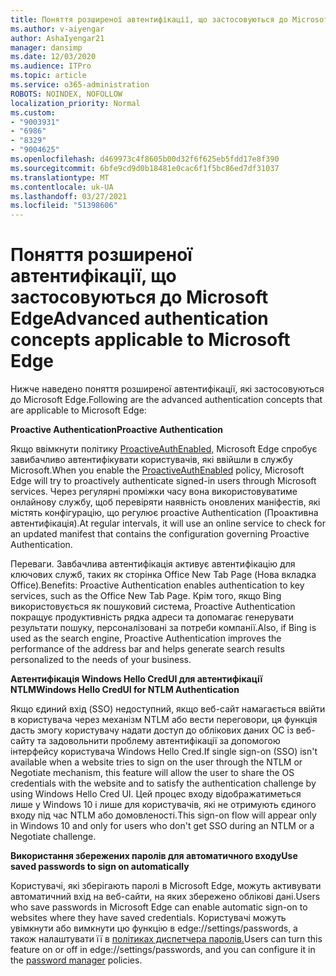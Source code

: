 ```yaml
---
title: Поняття розширеної автентифікації, що застосовуються до Microsoft Edge
ms.author: v-aiyengar
author: AshaIyengar21
manager: dansimp
ms.date: 12/03/2020
ms.audience: ITPro
ms.topic: article
ms.service: o365-administration
ROBOTS: NOINDEX, NOFOLLOW
localization_priority: Normal
ms.custom:
- "9003931"
- "6986"
- "8329"
- "9004625"
ms.openlocfilehash: d469973c4f8605b00d32f6f625eb5fdd17e8f390
ms.sourcegitcommit: 6bfe9cd9d0b18481e0cac6f1f5bc86ed7df31037
ms.translationtype: MT
ms.contentlocale: uk-UA
ms.lasthandoff: 03/27/2021
ms.locfileid: "51398606"
---
```

# <a name="advanced-authentication-concepts-applicable-to-microsoft-edge"></a><span data-ttu-id="02962-102">Поняття розширеної автентифікації, що застосовуються до Microsoft Edge</span><span class="sxs-lookup"><span data-stu-id="02962-102">Advanced authentication concepts applicable to Microsoft Edge</span></span>

<span data-ttu-id="02962-103">Нижче наведено поняття розширеної автентифікації, які застосовуються до Microsoft Edge.</span><span class="sxs-lookup"><span data-stu-id="02962-103">Following are the advanced authentication concepts that are applicable to Microsoft Edge:</span></span>

<span data-ttu-id="02962-104">**Proactive Authentication**</span><span class="sxs-lookup"><span data-stu-id="02962-104">**Proactive Authentication**</span></span>

<span data-ttu-id="02962-105">Якщо ввімкнути політику [ProactiveAuthEnabled,](https://go.microsoft.com/fwlink/?linkid=2134621) Microsoft Edge спробує завибачливо автентифікувати користувачів, які ввійшли в службу Microsoft.</span><span class="sxs-lookup"><span data-stu-id="02962-105">When you enable the [ProactiveAuthEnabled](https://go.microsoft.com/fwlink/?linkid=2134621) policy, Microsoft Edge will try to proactively authenticate signed-in users through Microsoft services.</span></span> <span data-ttu-id="02962-106">Через регулярні проміжки часу вона використовуватиме онлайнову службу, щоб перевіряти наявність оновлених маніфестів, які містять конфігурацію, що регулює proactive Authentication (Проактивна автентифікація).</span><span class="sxs-lookup"><span data-stu-id="02962-106">At regular intervals, it will use an online service to check for an updated manifest that contains the configuration governing Proactive Authentication.</span></span>

<span data-ttu-id="02962-107">Переваги. Завбачлива автентифікація активує автентифікацію для ключових служб, таких як сторінка Office New Tab Page (Нова вкладка Office).</span><span class="sxs-lookup"><span data-stu-id="02962-107">Benefits: Proactive Authentication enables authentication to key services, such as the Office New Tab Page.</span></span> <span data-ttu-id="02962-108">Крім того, якщо Bing використовується як пошуковий система, Proactive Authentication покращує продуктивність рядка адреси та допомагає генерувати результати пошуку, персоналізовані за потреби компанії.</span><span class="sxs-lookup"><span data-stu-id="02962-108">Also, if Bing is used as the search engine, Proactive Authentication improves the performance of the address bar and helps generate search results personalized to the needs of your business.</span></span>

<span data-ttu-id="02962-109">**Автентифікація Windows Hello CredUI для автентифікації NTLM**</span><span class="sxs-lookup"><span data-stu-id="02962-109">**Windows Hello CredUI for NTLM Authentication**</span></span>

<span data-ttu-id="02962-110">Якщо єдиний вхід (SSO) недоступний, якщо веб-сайт намагається ввійти в користувача через механізм NTLM або вести переговори, ця функція дасть змогу користувачу надати доступ до облікових даних ОС із веб-сайту та задовольнити проблему автентифікації за допомогою інтерфейсу користувача Windows Hello Cred.</span><span class="sxs-lookup"><span data-stu-id="02962-110">If single sign-on (SSO) isn't available when a website tries to sign on the user through the NTLM or Negotiate mechanism, this feature will allow the user to share the OS credentials with the website and to satisfy the authentication challenge by using Windows Hello Cred UI.</span></span> <span data-ttu-id="02962-111">Цей процес входу відображатиметься лише у Windows 10 і лише для користувачів, які не отримують єдиного входу під час NTLM або домовленості.</span><span class="sxs-lookup"><span data-stu-id="02962-111">This sign-on flow will appear only in Windows 10 and only for users who don't get SSO during an NTLM or a Negotiate challenge.</span></span>

<span data-ttu-id="02962-112">**Використання збережених паролів для автоматичного входу**</span><span class="sxs-lookup"><span data-stu-id="02962-112">**Use saved passwords to sign on automatically**</span></span>

<span data-ttu-id="02962-113">Користувачі, які зберігають паролі в Microsoft Edge, можуть активувати автоматичний вхід на веб-сайти, на яких збережено облікові дані.</span><span class="sxs-lookup"><span data-stu-id="02962-113">Users who save passwords in Microsoft Edge can enable automatic sign-on to websites where they have saved credentials.</span></span> <span data-ttu-id="02962-114">Користувачі можуть увімкнути або вимкнути цю функцію в edge://settings/passwords, а також налаштувати її в [політиках диспетчера паролів.](https://go.microsoft.com/fwlink/?linkid=2134622)</span><span class="sxs-lookup"><span data-stu-id="02962-114">Users can turn this feature on or off in edge://settings/passwords, and you can configure it in the [password manager](https://go.microsoft.com/fwlink/?linkid=2134622) policies.</span></span>
